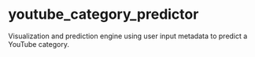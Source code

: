 # youtube_category_predictor
Visualization and prediction engine using user input metadata to predict a YouTube category.
